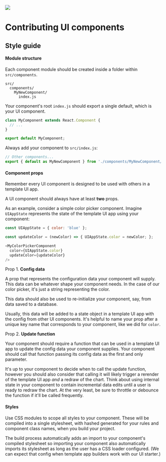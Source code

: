 ![](https://www.politico.com/interactives/cdn/images/badge.svg)

# Contributing UI components

## Style guide

#### Module structure

Each component module should be created inside a folder within `src/components`.


```
src/
  components/
    MyNewComponent/
      index.js
```

Your component's root `index.js` should export a single default, which is your UI component.


```javascript
class MyComponent extends React.Component {
  // ...
}

export default MyComponent;
```

Always add your component to `src/index.js`:

```javascript
// Other components...
export { default as MyNewComponent } from './components/MyNewComponent/index.js';
```

#### Component props

Remember every UI component is designed to be used with others in a template UI app.

A UI component should always have at least **two** props.

As an example, consider a simple color picker component. Imagine `UIAppState` represents the state of the template UI app using your component:

```javascript
const UIAppState = { color: 'blue' };

const updateColor = (newColor) => { UIAppState.color = newColor; };

<MyColorPickerComponent
  color={UIAppState.color}
  updateColor={updateColor}
/>
```

Prop 1. **Config data**

  A prop that represents the configuration data your component will supply. This data can be whatever shape your component needs. In the case of our color picker, it's just a string representing the color.

  This data should also be used to re-initialize your component, say, from data saved to a database.

  Usually, this data will be added to a state object in a template UI app with the config from other UI components. It's helpful to name your prop after a unique key name that corresponds to your component, like we did for `color`.



Prop 2. **Update function**

  Your component should require a function that can be used in a template UI app to update the config data your component supplies. Your component should call that function passing its config data as the first and only parameter.

  It's up to your component to decide when to call the update function, however you should also consider that calling it will likely trigger a rerender of the template UI app _and_ a redraw of the chart. Think about using internal state in your component to contain incremental data edits until a user is ready to redraw the chart. At the very least, be sure to throttle or debounce the function if it'll be called frequently.

#### Styles

Use CSS modules to scope all styles to your component. These will be compiled into a single stylesheet, with hashed generated for your rules and component class names, when you build your project.

The build process automatically adds an import to your component's compiled stylesheet so importing your component also automatically imports its stylesheet as long as the user has a CSS loader configured. (We can expect that config when template app builders work with our UI starter.)
